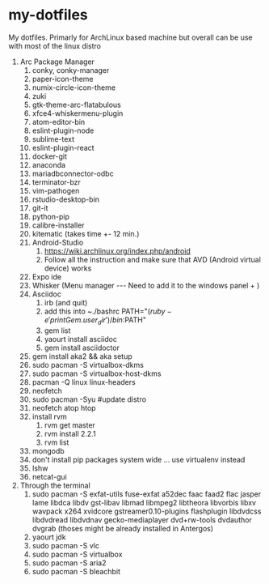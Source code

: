 # my-dotfiles
My dotfiles. Primarly for ArchLinux based machine but overall can be use with most of the linux distro

1.  Arc Package Manager
    1.  conky, conky-manager
    2.  paper-icon-theme
    3.  numix-circle-icon-theme
    4.  zuki
    5.  gtk-theme-arc-flatabulous
    6.  xfce4-whiskermenu-plugin
    7.  atom-editor-bin
    8.  eslint-plugin-node
    9.  sublime-text
    10. eslint-plugin-react
    11. docker-git
    12. anaconda
    13. mariadbconnector-odbc
    14. terminator-bzr
    15. vim-pathogen
    16. rstudio-desktop-bin
    17. git-it
    18. python-pip
    19. calibre-installer
    20. kitematic (takes time +- 12 min.)
    21. Android-Studio
        1. https://wiki.archlinux.org/index.php/android 
        2. Follow all the instruction and make sure that AVD (Android virtual device) works 
    22. Expo ide
    23. Whisker (Menu manager --- Need to add it to the windows panel + )
    24. Asciidoc
        1. irb (and quit)
        2. add this into ~./bashrc PATH="$(ruby -e 'print Gem.user_dir')/bin:$PATH"
        3. gem list
        4. yaourt install asciidoc
        5. gem install asciidoctor
    25. gem install aka2 && aka setup
    26. sudo pacman -S virtualbox-dkms
    27. sudo pacman -S virtualbox-host-dkms 
    28. pacman -Q linux linux-headers
    29. neofetch
    30. sudo pacman -Syu #update distro
    31. neofetch atop htop
    32. install rvm 
        1. rvm get master
        2. rvm install 2.2.1
        3. rvm list
    33. mongodb
    34. don't install pip packages system wide ... use virtualenv instead
    35. lshw
    36. netcat-gui
2. Through the terminal
    1. sudo pacman -S exfat-utils fuse-exfat a52dec faac faad2 flac jasper lame libdca libdv gst-libav libmad libmpeg2 libtheora libvorbis libxv wavpack x264 xvidcore gstreamer0.10-plugins flashplugin libdvdcss libdvdread libdvdnav gecko-mediaplayer dvd+rw-tools dvdauthor dvgrab (thoses might be already installed in Antergos)
    2. yaourt jdk
    3. sudo pacman -S vlc
    4. sudo pacman -S virtualbox
    5. sudo pacman -S aria2
    6. sudo pacman -S bleachbit
